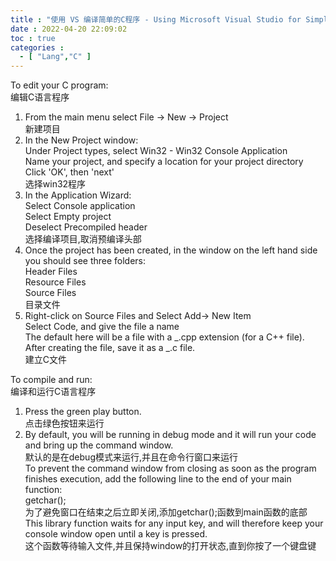 ```yaml
---
title : "使用 VS 编译简单的C程序 - Using Microsoft Visual Studio for Simple C Programs"
date : 2022-04-20 22:09:02
toc : true
categories :
  - [ "Lang","C" ]
---
```


To edit your C program:<br />编辑C语言程序

1. From the main menu select File -> New -> Project<br />新建项目
2. In the New Project window:<br />Under Project types, select Win32 - Win32 Console Application<br />Name your project, and specify a location for your project
   directory<br />Click 'OK', then 'next'<br />选择win32程序
3. In the Application Wizard:<br />Select Console application<br />Select Empty project<br />Deselect Precompiled header<br />选择编译项目,取消预编译头部
4. Once the project has been created, in the window on the left hand side you should see three folders:<br />Header Files<br />Resource Files<br />Source
   Files<br />目录文件
5. Right-click on Source Files and Select Add-> New Item<br />Select Code, and give the file a name<br />The default here will be a file with a _.cpp
   extension (for a C++ file). After creating the file, save it as a _.c file.<br />建立C文件

To compile and run:<br />编译和运行C语言程序

1. Press the green play button.<br />点击绿色按钮来运行
2. By default, you will be running in debug mode and it will run your code and bring up the command window.<br />
   默认的是在debug模式来运行,并且在命令行窗口来运行<br />To prevent the command window from closing as soon as the program finishes execution, add the following
   line to the end of your main function:<br />getchar();<br />为了避免窗口在结束之后立即关闭,添加getchar();函数到main函数的底部<br />This library function
   waits for any input key, and will therefore keep your console window open until a key is pressed.<br />这个函数等待输入文件,并且保持window的打开状态,直到你按了一个键盘键

